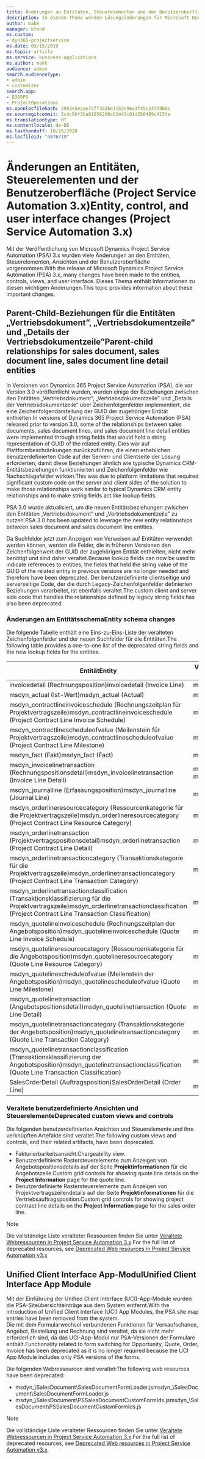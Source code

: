 ```yaml
---
title: Änderungen an Entitäten, Steuerelementen und der Benutzeroberfläche (Project Service Automation 3.x)
description: In diesem Thema werden Lösungsänderungen für Microsoft Dynamics Project Service Automation 3.x beschrieben.
author: makk
manager: kfend
ms.custom:
- dyn365-projectservice
ms.date: 03/15/2019
ms.topic: article
ms.service: business-applications
ms.author: makk
audience: admin
search.audienceType:
- admin
- customizer
search.app:
- D365PS
- ProjectOperations
ms.openlocfilehash: 2d93e5eaae7cff302be1cb2e96e3f45c24739b0c
ms.sourcegitcommit: 5c4c9bf3ba018562d6cb3443c01d550489c415fa
ms.translationtype: HT
ms.contentlocale: de-DE
ms.lasthandoff: 10/16/2020
ms.locfileid: "4076719"
---
```

# <a name="entity-control-and-user-interface-changes-project-service-automation-3x"></a><span data-ttu-id="4f146-103">Änderungen an Entitäten, Steuerelementen und der Benutzeroberfläche (Project Service Automation 3.x)</span><span class="sxs-lookup"><span data-stu-id="4f146-103">Entity, control, and user interface changes (Project Service Automation 3.x)</span></span>
<span data-ttu-id="4f146-104">Mit der Veröffentlichung von Microsoft Dynamics Project Service Automation (PSA) 3.x wurden viele Änderungen an den Entitäten, Steuerelementen, Ansichten und der Benutzeroberfläche vorgenommen.</span><span class="sxs-lookup"><span data-stu-id="4f146-104">With the release of Microsoft Dynamics Project Service Automation (PSA) 3.x, many changes have been made to the entities, controls, views, and user interface.</span></span> <span data-ttu-id="4f146-105">Dieses Thema enthält Informationen zu diesen wichtigen Änderungen.</span><span class="sxs-lookup"><span data-stu-id="4f146-105">This topic provides information about these important changes.</span></span>

## <a name="parent-child-relationships-for-sales-document-sales-document-line-sales-document-line-detail-entities"></a><span data-ttu-id="4f146-106">Parent-Child-Beziehungen für die Entitäten „Vertriebsdokument”, „Vertriebsdokumentzeile” und „Details der Vertriebsdokumentzeile”</span><span class="sxs-lookup"><span data-stu-id="4f146-106">Parent-child relationships for sales document, sales document line, sales document line detail entities</span></span>
<span data-ttu-id="4f146-107">In Versionen von Dynamics 365 Project Service Automation (PSA), die vor Version 3.0 veröffentlicht wurden, wurden einige der Beziehungen zwischen den Entitäten „Vertriebsdokument”, „Vertriebsdokumentzeile” und „Details der Vertriebsdokumentzeile” über Zeichenfolgenfelder implementiert, die eine Zeichenfolgendarstellung der GUID der zugehörigen Entität enthielten.</span><span class="sxs-lookup"><span data-stu-id="4f146-107">In versions of Dynamics 365 Project Service Automation (PSA) released prior to version 3.0, some of the relationships between sales documents, sales document lines, and sales document line detail entities were implemented through string fields that would hold a string representation of GUID of the related entity.</span></span> <span data-ttu-id="4f146-108">Dies war auf Plattformbeschränkungen zurückzuführen, die einen erheblichen benutzerdefinierten Code auf der Server- und Clientseite der Lösung erforderten, damit diese Beziehungen ähnlich wie typische Dynamics CRM-Entitätsbeziehungen funktionierten und Zeichenfolgenfelder wie Nachschlagefelder wirkten.</span><span class="sxs-lookup"><span data-stu-id="4f146-108">This was due to platform limitations that required significant custom code on the server and client sides of the solution to make those relationships work similar to typical Dynamics CRM entity relationships and to make string fields act like lookup fields.</span></span>

<span data-ttu-id="4f146-109">PSA 3.0 wurde aktualisiert, um die neuen Entitätsbeziehungen zwischen den Entitäten „Vertriebsdokument” und „Vertriebsdokumentzeile” zu nutzen.</span><span class="sxs-lookup"><span data-stu-id="4f146-109">PSA 3.0 has been updated to leverage the new entity relationships between sales document and sales document line entities.</span></span>

<span data-ttu-id="4f146-110">Da Suchfelder jetzt zum Anzeigen von Verweisen auf Entitäten verwendet werden können, werden die Felder, die in früheren Versionen den Zeichenfolgenwert der GUID der zugehörigen Entität enthielten, nicht mehr benötigt und sind daher veraltet.</span><span class="sxs-lookup"><span data-stu-id="4f146-110">Because lookup fields can now be used to indicate references to entities, the fields that held the string value of the GUID of the related entity in previous versions are no longer needed and therefore have been deprecated.</span></span> <span data-ttu-id="4f146-111">Der benutzerdefinierte clientseitige und serverseitige Code, der die durch Legacy-Zeichenfolgenfelder definierten Beziehungen verarbeitet, ist ebenfalls veraltet.</span><span class="sxs-lookup"><span data-stu-id="4f146-111">The custom client and server side code that handles the relationships defined by legacy string fields has also been deprecated.</span></span>

### <a name="entity-schema-changes"></a><span data-ttu-id="4f146-112">Änderungen am Entitätsschema</span><span class="sxs-lookup"><span data-stu-id="4f146-112">Entity schema changes</span></span>
<span data-ttu-id="4f146-113">Die folgende Tabelle enthält eine Eins-zu-Eins-Liste der veralteten Zeichenfolgenfelder und der neuen Suchfelder für die Entitäten.</span><span class="sxs-lookup"><span data-stu-id="4f146-113">The following table provides a one-to-one list of the deprecated string fields and the new lookup fields for the entities.</span></span> 

 <span data-ttu-id="4f146-114">Entität</span><span class="sxs-lookup"><span data-stu-id="4f146-114">Entity</span></span> |   <span data-ttu-id="4f146-115">Veraltetes Feld (Zeichenfolge)</span><span class="sxs-lookup"><span data-stu-id="4f146-115">Deprecated field (String)</span></span> | <span data-ttu-id="4f146-116">Neues Feld (Suche)</span><span class="sxs-lookup"><span data-stu-id="4f146-116">New field (Lookup)</span></span>
--- | --- | ---
<span data-ttu-id="4f146-117">invoicedetail (Rechnungsposition)</span><span class="sxs-lookup"><span data-stu-id="4f146-117">invoicedetail (Invoice Line)</span></span> |  <span data-ttu-id="4f146-118">msdyn_contractline</span><span class="sxs-lookup"><span data-stu-id="4f146-118">msdyn_contractline</span></span> |    <span data-ttu-id="4f146-119">msdyn_contractlineid</span><span class="sxs-lookup"><span data-stu-id="4f146-119">msdyn_contractlineid</span></span>
<span data-ttu-id="4f146-120">msdyn_actual (Ist-Wert)</span><span class="sxs-lookup"><span data-stu-id="4f146-120">msdyn_actual (Actual)</span></span> | <span data-ttu-id="4f146-121">msdyn_salescontractline</span><span class="sxs-lookup"><span data-stu-id="4f146-121">msdyn_salescontractline</span></span> |   <span data-ttu-id="4f146-122">msdyn_salescontractlineid</span><span class="sxs-lookup"><span data-stu-id="4f146-122">msdyn_salescontractlineid</span></span>
<span data-ttu-id="4f146-123">msdyn_contractlineinvoiceschedule (Rechnungszeitplan für Projektvertragszeile)</span><span class="sxs-lookup"><span data-stu-id="4f146-123">msdyn_contractlineinvoiceschedule (Project Contract Line Invoice Schedule)</span></span> |    <span data-ttu-id="4f146-124">msdyn_contractline</span><span class="sxs-lookup"><span data-stu-id="4f146-124">msdyn_contractline</span></span> |    <span data-ttu-id="4f146-125">msdyn_contractlineid</span><span class="sxs-lookup"><span data-stu-id="4f146-125">msdyn_contractlineid</span></span>
<span data-ttu-id="4f146-126">msdyn_contractlinescheduleofvalue (Meilenstein für Projektvertragszeile)</span><span class="sxs-lookup"><span data-stu-id="4f146-126">msdyn_contractlinescheduleofvalue (Project Contract Line Milestone)</span></span> |   <span data-ttu-id="4f146-127">msdyn_contractline</span><span class="sxs-lookup"><span data-stu-id="4f146-127">msdyn_contractline</span></span> |    <span data-ttu-id="4f146-128">msdyn_contractlineid</span><span class="sxs-lookup"><span data-stu-id="4f146-128">msdyn_contractlineid</span></span>
<span data-ttu-id="4f146-129">msdyn_fact (Fakt)</span><span class="sxs-lookup"><span data-stu-id="4f146-129">msdyn_fact (Fact)</span></span> | <span data-ttu-id="4f146-130">msdyn_salescontractline</span><span class="sxs-lookup"><span data-stu-id="4f146-130">msdyn_salescontractline</span></span> |   <span data-ttu-id="4f146-131">msdyn_salescontractlineid</span><span class="sxs-lookup"><span data-stu-id="4f146-131">msdyn_salescontractlineid</span></span>
<span data-ttu-id="4f146-132">msdyn_invoicelinetransaction (Rechnungspositionsdetail)</span><span class="sxs-lookup"><span data-stu-id="4f146-132">msdyn_invoicelinetransaction (Invoice Line Detail)</span></span> | <span data-ttu-id="4f146-133">msdyn_invoiceline</span><span class="sxs-lookup"><span data-stu-id="4f146-133">msdyn_invoiceline</span></span> <br> <span data-ttu-id="4f146-134">msdyn_salescontractline</span><span class="sxs-lookup"><span data-stu-id="4f146-134">msdyn_salescontractline</span></span> | <span data-ttu-id="4f146-135">msdyn_invoicelineid</span><span class="sxs-lookup"><span data-stu-id="4f146-135">msdyn_invoicelineid</span></span> <br> <span data-ttu-id="4f146-136">msdyn_salescontractlineid</span><span class="sxs-lookup"><span data-stu-id="4f146-136">msdyn_salescontractlineid</span></span>
<span data-ttu-id="4f146-137">msdyn_journalline (Erfassungsposition)</span><span class="sxs-lookup"><span data-stu-id="4f146-137">msdyn_journalline (Journal Line)</span></span> |  <span data-ttu-id="4f146-138">msdyn_salescontractline</span><span class="sxs-lookup"><span data-stu-id="4f146-138">msdyn_salescontractline</span></span> |   <span data-ttu-id="4f146-139">msdyn_salescontractlineid</span><span class="sxs-lookup"><span data-stu-id="4f146-139">msdyn_salescontractlineid</span></span>
<span data-ttu-id="4f146-140">msdyn_orderlineresourcecategory (Ressourcenkategorie für die Projektvertragszeile)</span><span class="sxs-lookup"><span data-stu-id="4f146-140">msdyn_orderlineresourcecategory (Project Contract Line Resource Category)</span></span> | <span data-ttu-id="4f146-141">msdyn_salescontractline</span><span class="sxs-lookup"><span data-stu-id="4f146-141">msdyn_salescontractline</span></span> |   <span data-ttu-id="4f146-142">msdyn_contractlineid</span><span class="sxs-lookup"><span data-stu-id="4f146-142">msdyn_contractlineid</span></span>
<span data-ttu-id="4f146-143">msdyn_orderlinetransaction (Projektvertragspositionsdetail)</span><span class="sxs-lookup"><span data-stu-id="4f146-143">msdyn_orderlinetransaction (Project Contract Line Detail)</span></span> | <span data-ttu-id="4f146-144">msdyn_salescontractline</span><span class="sxs-lookup"><span data-stu-id="4f146-144">msdyn_salescontractline</span></span> |   <span data-ttu-id="4f146-145">msdyn_salescontractlineid</span><span class="sxs-lookup"><span data-stu-id="4f146-145">msdyn_salescontractlineid</span></span>
<span data-ttu-id="4f146-146">msdyn_orderlinetransactioncategory (Transaktionskategorie für die Projektvertragszeile)</span><span class="sxs-lookup"><span data-stu-id="4f146-146">msdyn_orderlinetransactioncategory (Project Contract Line Transaction Category)</span></span> |   <span data-ttu-id="4f146-147">msdyn_contractline</span><span class="sxs-lookup"><span data-stu-id="4f146-147">msdyn_contractline</span></span> |    <span data-ttu-id="4f146-148">msdyn_contractlineid</span><span class="sxs-lookup"><span data-stu-id="4f146-148">msdyn_contractlineid</span></span>
<span data-ttu-id="4f146-149">msdyn_orderlinetransactionclassification (Transaktionsklassifizierung für die Projektvertragszeile)</span><span class="sxs-lookup"><span data-stu-id="4f146-149">msdyn_orderlinetransactionclassification (Project Contract Line Transaction Classification)</span></span> |   <span data-ttu-id="4f146-150">msdyn_contractline</span><span class="sxs-lookup"><span data-stu-id="4f146-150">msdyn_contractline</span></span> |    <span data-ttu-id="4f146-151">msdyn_contractlineid</span><span class="sxs-lookup"><span data-stu-id="4f146-151">msdyn_contractlineid</span></span>
<span data-ttu-id="4f146-152">msdyn_quotelineinvoiceschedule (Rechnungszeitplan der Angebotsposition)</span><span class="sxs-lookup"><span data-stu-id="4f146-152">msdyn_quotelineinvoiceschedule (Quote Line Invoice Schedule)</span></span> |  <span data-ttu-id="4f146-153">msdyn_quoteline</span><span class="sxs-lookup"><span data-stu-id="4f146-153">msdyn_quoteline</span></span> |   <span data-ttu-id="4f146-154">msdyn_quotelineid</span><span class="sxs-lookup"><span data-stu-id="4f146-154">msdyn_quotelineid</span></span>
<span data-ttu-id="4f146-155">msdyn_quotelineresourcecategory (Ressourcenkategorie für die Angebotsposition)</span><span class="sxs-lookup"><span data-stu-id="4f146-155">msdyn_quotelineresourcecategory (Quote Line Resource Category)</span></span> |    <span data-ttu-id="4f146-156">msdyn_quoteline</span><span class="sxs-lookup"><span data-stu-id="4f146-156">msdyn_quoteline</span></span> |   <span data-ttu-id="4f146-157">msdyn_quotelineid</span><span class="sxs-lookup"><span data-stu-id="4f146-157">msdyn_quotelineid</span></span>
<span data-ttu-id="4f146-158">msdyn_quotelinescheduleofvalue (Meilenstein der Angebotsposition)</span><span class="sxs-lookup"><span data-stu-id="4f146-158">msdyn_quotelinescheduleofvalue (Quote Line Milestone)</span></span> | <span data-ttu-id="4f146-159">msdyn_quoteline</span><span class="sxs-lookup"><span data-stu-id="4f146-159">msdyn_quoteline</span></span> |   <span data-ttu-id="4f146-160">msdyn_quotelineid</span><span class="sxs-lookup"><span data-stu-id="4f146-160">msdyn_quotelineid</span></span>
<span data-ttu-id="4f146-161">msdyn_quotelinetransaction (Angebotspositionsdetail)</span><span class="sxs-lookup"><span data-stu-id="4f146-161">msdyn_quotelinetransaction (Quote Line Detail)</span></span> |    <span data-ttu-id="4f146-162">msdyn_quoteline</span><span class="sxs-lookup"><span data-stu-id="4f146-162">msdyn_quoteline</span></span> |   <span data-ttu-id="4f146-163">msdyn_quotelineid</span><span class="sxs-lookup"><span data-stu-id="4f146-163">msdyn_quotelineid</span></span>
<span data-ttu-id="4f146-164">msdyn_quotelinetransactioncategory (Transaktionskategorie der Angebotsposition)</span><span class="sxs-lookup"><span data-stu-id="4f146-164">msdyn_quotelinetransactioncategory (Quote Line Transaction Category)</span></span> |  <span data-ttu-id="4f146-165">msdyn_quoteline</span><span class="sxs-lookup"><span data-stu-id="4f146-165">msdyn_quoteline</span></span> |   <span data-ttu-id="4f146-166">msdyn_quotelineid</span><span class="sxs-lookup"><span data-stu-id="4f146-166">msdyn_quotelineid</span></span>
<span data-ttu-id="4f146-167">msdyn_quotelinetransactionclassification (Transaktionsklassifizierung der Angebotsposition)</span><span class="sxs-lookup"><span data-stu-id="4f146-167">msdyn_quotelinetransactionclassification (Quote Line Transaction Classification)</span></span> |  <span data-ttu-id="4f146-168">msdyn_quoteline</span><span class="sxs-lookup"><span data-stu-id="4f146-168">msdyn_quoteline</span></span> |   <span data-ttu-id="4f146-169">msdyn_quotelineid</span><span class="sxs-lookup"><span data-stu-id="4f146-169">msdyn_quotelineid</span></span>
<span data-ttu-id="4f146-170">SalesOrderDetail (Auftragsposition)</span><span class="sxs-lookup"><span data-stu-id="4f146-170">SalesOrderDetail (Order Line)</span></span> | <span data-ttu-id="4f146-171">msdyn_quotelineid</span><span class="sxs-lookup"><span data-stu-id="4f146-171">msdyn_quotelineid</span></span> | <span data-ttu-id="4f146-172">msdyn_quoteline</span><span class="sxs-lookup"><span data-stu-id="4f146-172">msdyn_quoteline</span></span> 

### <a name="deprecated-custom-views-and-controls"></a><span data-ttu-id="4f146-173">Veraltete benutzerdefinierte Ansichten und Steuerelemente</span><span class="sxs-lookup"><span data-stu-id="4f146-173">Deprecated custom views and controls</span></span>
<span data-ttu-id="4f146-174">Die folgenden benutzerdefinierten Ansichten und Steuerelemente und ihre verknüpften Artefakte sind veraltet.</span><span class="sxs-lookup"><span data-stu-id="4f146-174">The following custom views and controls, and their related artifacts, have been deprecated.</span></span>

- <span data-ttu-id="4f146-175">Fakturierbarkeitsansicht.</span><span class="sxs-lookup"><span data-stu-id="4f146-175">Chargeability view.</span></span>
- <span data-ttu-id="4f146-176">Benutzerdefinierte Rastersteuerelemente zum Anzeigen von Angebotspositionsdetails auf der Seite **Projektinformationen** für die Angebotszeile.</span><span class="sxs-lookup"><span data-stu-id="4f146-176">Custom grid controls for showing quote line details on the **Project Information** page for the quote line.</span></span>
- <span data-ttu-id="4f146-177">Benutzerdefinierte Rastersteuerelemente zum Anzeigen von Projektvertragszeilendetails auf der Seite **Projektinformationen** für die Vertriebsauftragsposition.</span><span class="sxs-lookup"><span data-stu-id="4f146-177">Custom grid controls for showing project contract line details on the **Project Information** page for the sales order line.</span></span>

> [!NOTE]
> <span data-ttu-id="4f146-178">Die vollständige Liste veralteter Ressourcen finden Sie unter [Veraltete Webressourcen in Project Service Automation 3.x](../developer-guides/web-resources-deprecated-v3.x.md).</span><span class="sxs-lookup"><span data-stu-id="4f146-178">For the full list of deprecated resources, see [Deprecated Web resources in Project Service Automation v3.x](../developer-guides/web-resources-deprecated-v3.x.md)</span></span>

## <a name="unified-client-interface-app-module"></a><span data-ttu-id="4f146-179">Unified Client Interface App-Modul</span><span class="sxs-lookup"><span data-stu-id="4f146-179">Unified Client Interface App Module</span></span>
<span data-ttu-id="4f146-180">Mit der Einführung der Unified Client Interface (UCI)-App-Module wurden die PSA-Siteübersichteinträge aus dem System entfernt.</span><span class="sxs-lookup"><span data-stu-id="4f146-180">With the introduction of Unified Client Interface (UCI) App Modules, the PSA site map entries have been removed from the system.</span></span>  
<span data-ttu-id="4f146-181">Die mit dem Formularwechsel verbundenen Funktionen für Verkaufschance, Angebot, Bestellung und Rechnung sind veraltet, da sie nicht mehr erforderlich sind, da das UCI-App-Modul nur PSA-Versionen der Formulare enthält.</span><span class="sxs-lookup"><span data-stu-id="4f146-181">Functionality related to form switching for Opportunity, Quote, Order, Invoice has been deprecated as it is no longer required because the UCI App Module includes only PSA versions of the forms.</span></span>  

<span data-ttu-id="4f146-182">Die folgenden Webressourcen sind veraltet:</span><span class="sxs-lookup"><span data-stu-id="4f146-182">The following web resources have been deprecated:</span></span>

- <span data-ttu-id="4f146-183">msdyn_\SalesDocument\SalesDocumentFormLoader.js</span><span class="sxs-lookup"><span data-stu-id="4f146-183">msdyn_\SalesDocument\SalesDocumentFormLoader.js</span></span>
- <span data-ttu-id="4f146-184">msdyn_\SalesDocument\PSSalesDocumentCustomFormIds.js</span><span class="sxs-lookup"><span data-stu-id="4f146-184">msdyn_\SalesDocument\PSSalesDocumentCustomFormIds.js</span></span>

> [!NOTE]
> <span data-ttu-id="4f146-185">Die vollständige Liste veralteter Ressourcen finden Sie unter [Veraltete Webressourcen in Project Service Automation 3.x](../developer-guides/web-resources-deprecated-v3.x.md).</span><span class="sxs-lookup"><span data-stu-id="4f146-185">For the full list of deprecated resources, see [Deprecated Web resources in Project Service Automation v3.x](../developer-guides/web-resources-deprecated-v3.x.md).</span></span>


